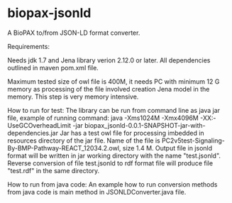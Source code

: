 biopax-jsonld
=============

A BioPAX to/from JSON-LD format converter.

Requirements:

Needs jdk 1.7 and Jena library verion  2.12.0 or later.
All dependencies outlined in maven pom.xml file.

Maximum tested size of owl file is 400M, it needs PC with minimum 12 G memory as processing of the file involved creation Jena model in the memory. This step is very memory intensive.

How to run for test:
The library can be run from command line as java jar file, example of running command:
java -Xms1024M -Xmx4096M -XX:-UseGCOverheadLimit -jar biopax_jsonld-0.0.1-SNAPSHOT-jar-with-dependencies.jar
Jar has a test owl file for processing imbedded in resources directory of the jar file. Name of the file is PC2v5test-Signaling-By-BMP-Pathway-REACT_12034.2.owl, size 1.4 M.
Output file in jsonld format will be written in jar working directory with the name "test.jsonld".
Reverse conversion of file test.jsonld to rdf format file will produce file "test.rdf" in the same directory.

How to run from java code:
An example how to run conversion methods from java code is main method in JSONLDConverter.java file.

